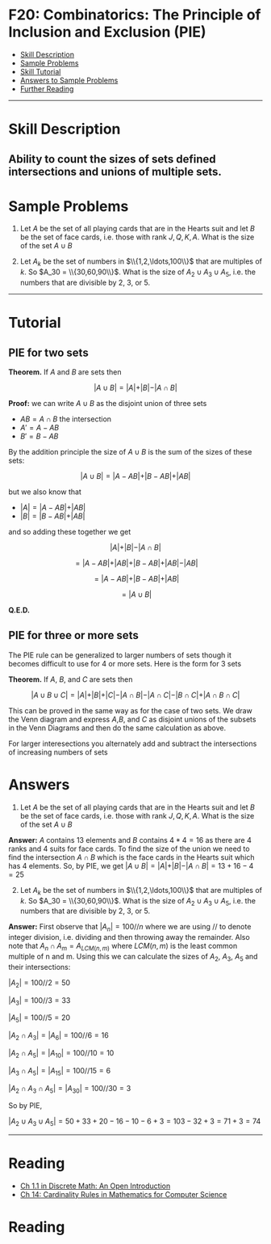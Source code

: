 # F20: Combinatorics: The Principle of Inclusion and Exclusion (PIE)


* [Skill Description](#skill-description)
* [Sample Problems](#Sample-Problems)
* [Skill Tutorial](#Tutorial)
* [Answers to Sample Problems](#Answers)
* [Further Reading](#Reading)

---

# Skill Description

Ability to count the sizes of sets defined intersections and unions of multiple sets.
---

# Sample Problems

1. Let $A$ be the set of all playing cards that are in the Hearts suit and let $B$ be the set of face cards, i.e. those with rank $J,Q,K,A$.  What is the size of the set $A\cup B$

2. Let $A_k$ be the set of numbers in $\\{1,2,\ldots,100\\}$ that are multiples of $k$. So $A_30 = \\{30,60,90\\}$. What is the size of $A_2\cup A_3\cup A_5$, i.e. the numbers that are divisible by 2, 3, or 5.


---

# Tutorial
## PIE for two sets

**Theorem.** If $A$ and $B$ are sets then

$$\vert A \cup B \vert = \vert A \vert + \vert B \vert - \vert A\cap B \vert$$

**Proof:**
we can write $A\cup B$ as the disjoint union of three sets
* $AB = A\cap B$ the intersection
* $A' = A - AB$
* $B' = B - AB$

By the addition principle the size of $A\cup B$ is the sum of the sizes of these sets:

$$\vert A \cup B \vert = \vert A - AB\vert + \vert B - AB\vert + \vert AB \vert$$

but we also know that 
* $\vert A \vert = \vert A - AB\vert + \vert AB \vert$
* $\vert B\vert = \vert B - AB\vert + \vert AB \vert$

and so adding these together we get

$$ \vert A \vert + \vert B \vert - \vert A\cap B\vert $$

$$=  \vert A - AB\vert + \vert AB \vert +  \vert B - AB\vert + \vert AB \vert - \vert AB \vert$$

$$=\vert A - AB\vert  +  \vert B - AB\vert  + \vert AB \vert$$

$$ = \vert A \cup B \vert$$

**Q.E.D.**


## PIE for three or more sets
The PIE rule can be generalized to larger numbers of sets though it becomes difficult to use for 4 or more sets.
Here is the form for 3 sets

**Theorem.** If $A$, $B$, and $C$ are sets then

$$\vert A \cup B \cup C \vert = \vert A \vert + \vert B \vert+ \vert C \vert  - \vert A\cap B \vert - \vert A\cap C \vert - \vert B\cap C \vert + \vert A\cap B \cap C\vert$$

This can be proved in the same way as for the case of two sets.  We draw the Venn diagram and express $A$,$B$, and $C$ as disjoint unions of the subsets in the Venn Diagrams and then do the same calculation as above.

For larger interesections you alternately add and subtract the intersections of increasing numbers of sets

# Answers
1. Let $A$ be the set of all playing cards that are in the Hearts suit and let $B$ be the set of face cards, i.e. those with rank $J,Q,K,A$.  What is the size of the set $A\cup B$

**Answer:** 
$A$ contains 13 elements and $B$ contains $4*4=16$ as there are 4 ranks and 4 suits for face cards. To find the size of the union we need to find the intersection $A\cap B$ which is the face cards in the Hearts suit which has 4 elements. So, by PIE, we get $\vert A\cup B \vert = \vert A \vert + \vert B \vert - \vert A\cap B\vert = 13+16 - 4 = 25$

2. Let $A_k$ be the set of numbers in $\\{1,2,\ldots,100\\}$ that are multiples of $k$. So $A_30 = \\{30,60,90\\}$. What is the size of $A_2\cup A_3\cup A_5$, i.e. the numbers that are divisible by 2, 3, or 5.

**Answer:**
First observe that $\vert A_n\vert = 100//n$ where we are using $//$ to denote integer division, i.e. dividing and then throwing away the remainder. Also note that $A_n \cap A_m = A_{LCM(n,m)}$ where $LCM(n,m)$ is the least common multiple of n and m. Using this we can calculate the sizes of $A_2$, $A_3$, $A_5$ and their intersections:

$\vert A_2 \vert = 100//2 = 50$

$\vert A_3 \vert = 100//3 = 33$

$\vert A_5 \vert = 100//5 = 20$

$\vert A_2 \cap A_3 \vert = \vert A_6 \vert = 100//6 = 16$

$\vert A_2 \cap A_5 \vert = \vert A_{10} \vert = 100//10 = 10$

$\vert A_3 \cap A_5 \vert = \vert A_{15} \vert = 100//15 = 6$

$\vert A_2 \cap A_3 \cap A_5 \vert = \vert A_{30} \vert = 100//30 = 3$

So by PIE,

$\vert A_2 \cup A_3 \cup A_5 \vert = 50+33+20 - 16 -10 -6 + 3 = 103 - 32 + 3 = 71+3 = 74$

---

# Reading

* [Ch 1.1 in Discrete Math: An Open Introduction](https://discrete.openmathbooks.org/dmoi3/sec_counting-addmult.html)
* [Ch 14: Cardinality Rules in Mathematics for Computer Science](https://ocw.mit.edu/courses/6-042j-mathematics-for-computer-science-spring-2015/mit6_042js15_textbook.pdf)
  
# Reading
